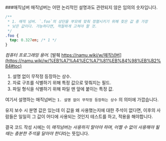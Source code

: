 ###매직넘버
매직넘버는 어떤 논리적인 설명과도 관련되지 않은 임의의 숫자입니다.    

```Sass
/**
 * 1. 매직 넘버. `.foo`의 상단을 부모에 맞춰 정렬시키기 위해 찾은 값 중 가장
 * 낮은 값이다. 가능하다면, 적절하게 고쳐야 할 것.
 */
.foo {
  top: 0.327em; /* 1 */
}

```

*컴퓨터 프로그래밍 용어.* [발췌 https://namu.wiki/w/매직넘버](https://namu.wiki/w/%EB%A7%A4%EC%A7%81%EB%84%98%EB%B2%84#toc)
1. 설명 없이 무작정 등장하는 상수.
2. 자료 구조를 식별하기 위해 특정 값으로 맞춰지는 필드.
3. 파일 형식을 식별하기 위해 파일 맨 앞에 붙이는 특정 값.

여기서 설명하는 매직넘버는 `1. 설명 없이 무작정 등장하는 상수` 의 의미에 가깝습니다. 

유지 보수 시 분명 값은 있는데 이 값을 왜 사용했는지에 대한 주석이 없다면, 이후의 사람들은 일일히 그 값이 어디에 사용되는 것인지 테스트를 하고, 적용을 해야합니다.    

결국 코드 작성 시에는 이 *매직넘버는 사용하지 말아야 하며, 어쩔 수 없이 사용해야 될 때는 충분한 주석을 달아야 한다*라는 뜻입니다.    


